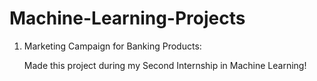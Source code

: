 # Machine-Learning-Projects

1. Marketing Campaign for Banking Products:

      Made this project during my Second Internship in Machine Learning!
